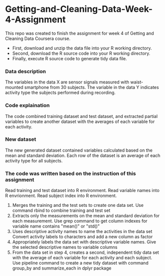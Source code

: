 
# Getting-and-Cleaning-Data-Week-4-Assignment

This repo was created to finish the assignment for week 4 of Getting and Cleaning Data Coursera course.
* First, download and unzip the data file into your R working directory.
* Second, download the R source code into your R working directory.
* Finally, execute R source code to generate tidy data file.

### Data description
The variables in the data X are sensor signals measured with waist-mounted smartphone from 30 subjects. The variable in the data Y indicates activity type the subjects performed during recording.

### Code explaination
The code combined training dataset and test dataset,  and extracted partial variables to create another dataset with the averages of each variable for each activity.

### New dataset
The new generated dataset contained variables calculated based on the mean and standard deviation. Each row of the dataset is an average of each activity type for all subjects.

### The code was written based on the instruction of this assignment
Read training and test dataset into R environment.
Read variable names into R envrionment.
Read subject index into R environment.

1. Merges the training and the test sets to create one data set.
Use command rbind to combine training and test set
2. Extracts only the measurements on the mean and standard deviation for each measurement.
Use grep command to get column indexes for variable name contains "mean()" or "std()"
3. Uses descriptive activity names to name the activities in the data set
Convert activity labels to characters and add a new column as factor
4. Appropriately labels the data set with descriptive variable names.
Give the selected descriptive names to variable columns
5. From the data set in step 4, creates a second, independent tidy data set with the average of each variable for each activity and each subject.
Use pipeline command to create a new tidy dataset with command group_by and summarize_each in dplyr package
